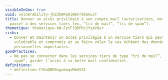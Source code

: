 ```yaml
---
visibleInCms: true
uuid: vulnerability-jhZ3kWPpRiWmFrbk6kucT
title: Donner un accès privilégié à son compte mail (autorisations, mot de
  passe) à des services tiers (ex. “tri de mail”, “tri de spam”).
thematique: thematique-kW-FytF1BDPDcjYzpVQvr
risks:
  - Donner et maintenir un accès privilégié à un service tiers qui peut être
    vulnérable et compromis et se faire voler le cas échéant des données
    personnelles importantes.
goodPractices:
  - Ne pas se connecter dans les services tiers de type “tri de mail”, “tri de
    spam”, garder l’accès à sa boîte mail confidentiel.
definitions:
  - definition-CY8uQBE0xgumaqxMmUSSI
---
```

